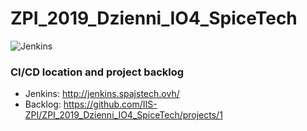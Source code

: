 # ZPI_2019_Dzienni_IO4_SpiceTech  
![Jenkins](https://img.shields.io/jenkins/build/http/jenkins.spajstech.ovh/job/zpi-projekt/job/develop.svg)  

### CI/CD location and project backlog  
* Jenkins: http://jenkins.spajstech.ovh/  
* Backlog: https://github.com/IIS-ZPI/ZPI_2019_Dzienni_IO4_SpiceTech/projects/1  